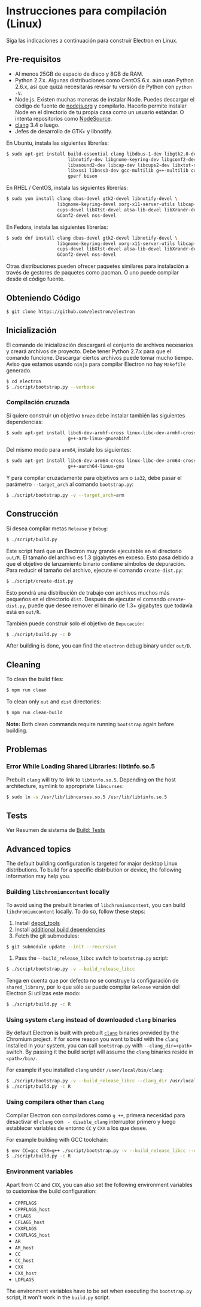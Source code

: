 # Instrucciones para compilación (Linux)

Siga las indicaciones a continuación para construir Electron en Linux.

## Pre-requisitos

* Al menos 25GB de espacio de disco y 8GB de RAM.
* Python 2.7.x. Algunas distribuciones como CentOS 6.x. aún usan Python 2.6.x, así que quizá necesitarás revisar tu versión de Python con `python -V`.
* Node.js. Existen muchas maneras de instalar Node. Puedes descargar el código de fuente de [nodejs.org](https://nodejs.org) y compilarlo. Hacerlo permite instalar Node en el directorio de tu propia casa como un usuario estándar. O intenta repositorios como [NodeSource](https://nodesource.com/blog/nodejs-v012-iojs-and-the-nodesource-linux-repositories).
* [clang](https://clang.llvm.org/get_started.html) 3.4 o luego.
* Jefes de desarrollo de GTK+ y libnotify.

En Ubuntu, instala las siguientes librerías: 

```sh
$ sudo apt-get install build-essential clang libdbus-1-dev libgtk2.0-dev \
                       libnotify-dev libgnome-keyring-dev libgconf2-dev \
                       libasound2-dev libcap-dev libcups2-dev libxtst-dev \
                       libxss1 libnss3-dev gcc-multilib g++-multilib curl \
                       gperf bison
```

En RHEL / CentOS, instala las siguientes librerías:

```sh
$ sudo yum install clang dbus-devel gtk2-devel libnotify-devel \
                   libgnome-keyring-devel xorg-x11-server-utils libcap-devel \
                   cups-devel libXtst-devel alsa-lib-devel libXrandr-devel \
                   GConf2-devel nss-devel
```

En Fedora, instala las siguientes librerías:

```sh
$ sudo dnf install clang dbus-devel gtk2-devel libnotify-devel \
                   libgnome-keyring-devel xorg-x11-server-utils libcap-devel \
                   cups-devel libXtst-devel alsa-lib-devel libXrandr-devel \
                   GConf2-devel nss-devel
```

Otras distribuciones pueden ofrecer paquetes similares para instalación a través de gestores de paquetes como pacman. O uno puede compilar desde el código fuente.

## Obteniendo Código

```sh
$ git clone https://github.com/electron/electron
```

## Inicialización

El comando de inicialización descargará el conjunto de archivos necesarios y creará archivos de proyecto. Debe tener Python 2.7.x para que el comando funcione. Descargar ciertos archivos puede tomar mucho tiempo. Aviso que estamos usando `ninja` para compilar Electron no hay `Makefile` generado.

```sh
$ cd electron
$ ./script/bootstrap.py --verbose
```

### Compilación cruzada

Si quiere construir un objetivo `brazo` debe instalar también las siguientes dependencias:

```sh
$ sudo apt-get install libc6-dev-armhf-cross linux-libc-dev-armhf-cross \
                       g++-arm-linux-gnueabihf
```

Del mismo modo para `arm64`, instale los siguientes:

```sh
$ sudo apt-get install libc6-dev-arm64-cross linux-libc-dev-arm64-cross \
                       g++-aarch64-linux-gnu
```

Y para compilar cruzadamente para objetivos `arm` o `ia32`, debe pasar el parámetro `--target_arch` al comando `bootstrap.py`:

```sh
$ ./script/bootstrap.py -v --target_arch=arm
```

## Construcción

Si desea compilar metas `Release` y `Debug`:

```sh
$ ./script/build.py
```

Este script hará que un Electron muy grande ejecutable en el directorio `out/R`. El tamaño del archivo es 1.3 gigabytes en exceso. Esto pasa debido a que el objetivo de lanzamiento binario contiene símbolos de depuración. Para reducir el tamaño del archivo, ejecute el comando `create-dist.py`:

```sh
$ ./script/create-dist.py
```

Esto pondrá una distribución de trabajo con archivos muchos más pequeños en el directorio `dist`. Después de ejecutar el comando `create-dist.py`, puede que desee remover el binario de 1.3+ gigabytes que todavía está en `out/R`.

También puede construir solo el objetivo de `Depucación`:

```sh
$ ./script/build.py -c D
```

After building is done, you can find the `electron` debug binary under `out/D`.

## Cleaning

To clean the build files:

```sh
$ npm run clean
```

To clean only `out` and `dist` directories:

```sh
$ npm run clean-build
```

**Note:** Both clean commands require running `bootstrap` again before building.

## Problemas

### Error While Loading Shared Libraries: libtinfo.so.5

Prebuilt `clang` will try to link to `libtinfo.so.5`. Depending on the host architecture, symlink to appropriate `libncurses`:

```sh
$ sudo ln -s /usr/lib/libncurses.so.5 /usr/lib/libtinfo.so.5
```

## Tests

Ver Resumen de sistema de [Build: Tests](build-system-overview.md#tests)

## Advanced topics

The default building configuration is targeted for major desktop Linux distributions. To build for a specific distribution or device, the following information may help you.

### Building `libchromiumcontent` locally

To avoid using the prebuilt binaries of `libchromiumcontent`, you can build `libchromiumcontent` locally. To do so, follow these steps:

1. Install [depot_tools](https://chromium.googlesource.com/chromium/src/+/master/docs/linux_build_instructions.md#Install)
2. Install [additional build dependencies](https://chromium.googlesource.com/chromium/src/+/master/docs/linux_build_instructions.md#Install-additional-build-dependencies)
3. Fetch the git submodules:

```sh
$ git submodule update --init --recursive
```

1. Pass the `--build_release_libcc` switch to `bootstrap.py` script:

```sh
$ ./script/bootstrap.py -v --build_release_libcc
```

Tenga en cuenta que por defecto no se construye la configuración de `shared_library`, por lo que sólo se puede compilar `Release` versión del Electron Si utilizas este modo:

```sh
$ ./script/build.py -c R
```

### Using system `clang` instead of downloaded `clang` binaries

By default Electron is built with prebuilt [`clang`](https://clang.llvm.org/get_started.html) binaries provided by the Chromium project. If for some reason you want to build with the `clang` installed in your system, you can call `bootstrap.py` with `--clang_dir=<path>` switch. By passing it the build script will assume the `clang` binaries reside in `<path>/bin/`.

For example if you installed `clang` under `/user/local/bin/clang`:

```sh
$ ./script/bootstrap.py -v --build_release_libcc --clang_dir /usr/local
$ ./script/build.py -c R
```

### Using compilers other than `clang`

Compilar Electron con compiladores como `g ++`, primera necesidad para desactivar el `clang` con ` - disable_clang` interruptor primero y luego establecer variables de entorno `CC` y `CXX` a los que desee.

For example building with GCC toolchain:

```sh
$ env CC=gcc CXX=g++ ./script/bootstrap.py -v --build_release_libcc --disable_clang
$ ./script/build.py -c R
```

### Environment variables

Apart from `CC` and `CXX`, you can also set the following environment variables to customise the build configuration:

* `CPPFLAGS`
* `CPPFLAGS_host`
* `CFLAGS`
* `CFLAGS_host`
* `CXXFLAGS`
* `CXXFLAGS_host`
* `AR`
* `AR_host`
* `CC`
* `CC_host`
* `CXX`
* `CXX_host`
* `LDFLAGS`

The environment variables have to be set when executing the `bootstrap.py` script, it won't work in the `build.py` script.